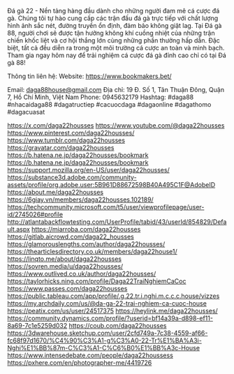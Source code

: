 Đá gà 22 - Nền tảng hàng đầu dành cho những người đam mê cá cược đá gà. Chúng tôi tự hào cung cấp các trận đấu đá gà trực tiếp với chất lượng hình ảnh sắc nét, đường truyền ổn định, đảm bảo không giật lag. Tại Đá gà 88, người chơi sẽ được tận hưởng không khí cuồng nhiệt của những trận chiến khốc liệt và cơ hội thắng lớn cùng những phần thưởng hấp dẫn. Đặc biệt, tất cả đều diễn ra trong một môi trường cá cược an toàn và minh bạch. Tham gia ngay hôm nay để trải nghiệm cá cược đá gà đỉnh cao chỉ có tại Đá gà 88!

Thông tin liên hệ:
Website: https://www.bookmakers.bet/

Email: daga88house@gmail.com
Địa chỉ: 19 Đ. Số 1, Tân Thuận Đông, Quận 7, Hồ Chí Minh, Việt Nam
Phone: 0945632179
Hashtag: #daga88 #nhacaidaga88 #dagatructiep #cacuocdaga #dagaonline #dagathomo #dagacuasat


https://x.com/daga22housses
https://www.youtube.com/@daga22housses
https://www.pinterest.com/daga22housses/
https://www.tumblr.com/daga22housses
https://gravatar.com/daga22housses
https://b.hatena.ne.jp/daga22housses/bookmark
https://b.hatena.ne.jp/daga22housses/bookmark
https://support.mozilla.org/en-US/user/daga22housses/
https://substance3d.adobe.com/community-assets/profile/org.adobe.user:5B961D88672598B40A495C1F@AdobeID
https://about.me/daga22housses
https://6giay.vn/members/daga22housses.102189/
https://techcommunity.microsoft.com/t5/user/viewprofilepage/user-id/2745026#profile
http://atlantabackflowtesting.com/UserProfile/tabid/43/userId/854829/Default.aspx
https://miarroba.com/daga22housses
https://gitlab.aicrowd.com/daga22_housses
https://glamorouslengths.com/author/daga22housses/
https://thearticlesdirectory.co.uk/members/daga22house1/
https://linqto.me/about/daga22housses
https://sovren.media/u/daga22housses/
https://www.outlived.co.uk/author/daga22housses/
https://taylorhicks.ning.com/profile/Daga22TraiNghiemCaCoc
https://www.passes.com/daga22housses
https://public.tableau.com/app/profile/.g.22.tr.i.nghi.m.c.c.c.house/vizzes
https://my.archdaily.com/us/@da-ga-22-trai-nghiem-ca-cuoc-house
https://peatix.com/us/user/24517375
https://heylink.me/daga22housses/
https://community.dynamics.com/profile/?userid=bf14a39a-d898-ef11-8a69-7c1e5259d032
https://coub.com/daga22housses
https://3dwarehouse.sketchup.com/user/2cfd749a-7c38-4559-af66-fc68f97d1670/%C4%90%C3%A1-g%C3%A0-22-Tr%E1%BA%A3i-Nghi%E1%BB%87m-C%C3%A1-C%C6%B0%E1%BB%A3c-House
https://www.intensedebate.com/people/daga22houssess
https://pxhere.com/en/photographer-me/4419726

